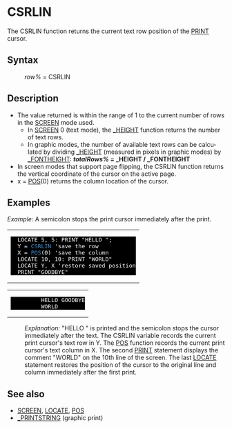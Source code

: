 <style>pre.codeide, pre.outputfixed, .outputcrt0 { background-color: #000 !important; color: #FFF !important; }</style><!DOCTYPE html>
<html class="client-nojs" dir="ltr" lang="en">
<head>
<title>CSRLIN - QB64 Phoenix Edition Wiki</title>
</head>
<body class="mediawiki ltr sitedir-ltr mw-hide-empty-elt ns-0 ns-subject page-CSRLIN rootpage-CSRLIN skin-vector action-view skin-vector-legacy vector-feature-language-in-header-enabled vector-feature-language-in-main-page-header-disabled vector-feature-language-alert-in-sidebar-disabled vector-feature-sticky-header-disabled vector-feature-sticky-header-edit-disabled vector-feature-table-of-contents-disabled vector-feature-visual-enhancement-next-disabled">
<div class="mw-body" id="content" role="main">
<a id="top"></a>
<h1 class="firstHeading mw-first-heading" id="firstHeading"><span class="mw-page-title-main">CSRLIN</span></h1>
<div class="vector-body" id="bodyContent">
<div class="mw-body-content mw-content-ltr" dir="ltr" id="mw-content-text" lang="en"><div class="mw-parser-output"><p>The <a class="mw-selflink selflink">CSRLIN</a> function returns the current text row position of the <a href="PRINT" title="PRINT">PRINT</a> cursor.
</p>
<h2><span class="mw-headline" id="Syntax">Syntax</span></h2>
<dl><dd><i>row%</i> = <a class="mw-selflink selflink">CSRLIN</a></dd></dl>
<p>
</p>
<h2><span class="mw-headline" id="Description">Description</span></h2>
<ul><li>The value returned is within the range of 1 to the current number of rows in the <a href="SCREEN" title="SCREEN">SCREEN</a> mode used.
<ul><li>In <a href="SCREEN" title="SCREEN">SCREEN</a> 0 (text mode), the <a href="HEIGHT" title="HEIGHT">_HEIGHT</a> function returns the number of text rows.</li>
<li>In graphic modes, the number of available text rows can be calculated by dividing <a href="HEIGHT" title="HEIGHT">_HEIGHT</a> (measured in pixels in graphic modes) by <a href="FONTHEIGHT" title="FONTHEIGHT">_FONTHEIGHT</a>: <b><i>totalRows%</i> = _HEIGHT / _FONTHEIGHT</b></li></ul></li>
<li>In screen modes that support page flipping, the <a class="mw-selflink selflink">CSRLIN</a> function returns the vertical coordinate of the cursor on the active page.</li>
<li>x = <a href="POS" title="POS">POS</a>(0) returns the column location of the cursor.</li></ul>
<p>
</p>
<h2><span class="mw-headline" id="Examples">Examples</span></h2>
<p><i>Example:</i> A semicolon stops the print cursor immediately after the print.
</p>
<table cellpadding="15px" width="100%">
<tbody><tr>
<td><pre class="codeide">  LOCATE 5, 5: PRINT "HELLO ";
  Y = <a class="mw-selflink selflink"><span style="color:#4593D8;">CSRLIN</span></a> 'save the row
  X = <a href="POS" title="POS"><span style="color:#4593D8;">POS</span></a>(0) 'save the column
  LOCATE 10, 10: PRINT "WORLD"
  LOCATE Y, X 'restore saved position
  PRINT "GOODBYE"
</pre>
</td></tr></tbody></table>
<table cellpadding="15px" width="100%">
<tbody><tr>
<td><pre class="outputcrt0">
         HELLO GOODBYE
         WORLD
</pre>
</td></tr></tbody></table>
<dl><dd><i>Explanation:</i> "HELLO " is printed and the semicolon stops the cursor immediately after the text. The <a class="mw-selflink selflink">CSRLIN</a> variable records the current print cursor's text row in Y. The <a href="POS" title="POS">POS</a> function records the current print cursor's text column in X. The second <a href="PRINT" title="PRINT">PRINT</a> statement displays the comment "WORLD" on the 10th line of the screen. The last <a href="LOCATE" title="LOCATE">LOCATE</a> statement restores the position of the cursor to the original line and column immediately after the first print.</dd></dl>
<p>
</p>
<h2><span class="mw-headline" id="See_also">See also</span></h2>
<ul><li><a href="SCREEN" title="SCREEN">SCREEN</a>, <a href="LOCATE" title="LOCATE">LOCATE</a>, <a href="POS" title="POS">POS</a></li>
<li><a href="PRINTSTRING" title="PRINTSTRING">_PRINTSTRING</a> (graphic print)</li></ul>
<p>
</p>
<!-- 
NewPP limit report
Cached time: 20240715035410
Cache expiry: 86400
Reduced expiry: false
Complications: [show‐toc]
CPU time usage: 0.021 seconds
Real time usage: 0.031 seconds
Preprocessor visited node count: 43/1000000
Post‐expand include size: 829/2097152 bytes
Template argument size: 22/2097152 bytes
Highest expansion depth: 3/100
Expensive parser function count: 0/100
Unstrip recursion depth: 0/20
Unstrip post‐expand size: 0/5000000 bytes
-->
<!--
Transclusion expansion time report (%,ms,calls,template)
100.00%   19.616      1 -total
 17.83%    3.497      1 Template:PageSeeAlso
 10.48%    2.056      1 Template:PageNavigation
  8.76%    1.718      1 Template:PageSyntax
  7.64%    1.499      1 Template:CodeEnd
  7.57%    1.485      1 Template:Parameter
  7.43%    1.458      1 Template:CodeStart
  7.27%    1.426      2 Template:Cl
  7.19%    1.410      1 Template:PageDescription
  7.17%    1.406      1 Template:OutputStart
-->
<!-- Saved in parser cache with key qb64pnix_mw19894-mwmb_:pcache:idhash:431-0!canonical and timestamp 20240715035410 and revision id 7247.
 -->
</div>
</div>
</div>
</div>
</body>
</html>